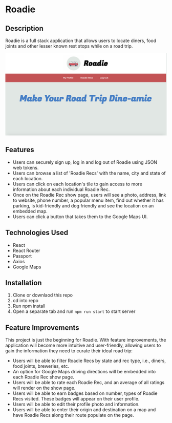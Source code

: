 # Roadie

## Description

Roadie is a full stack application that allows users to locate diners, food joints and other lesser known rest stops while on a road trip. 

![Home Page](./planning/screenshots/homepage.png)

## Features

* Users can securely sign up, log in and log out of Roadie using JSON web tokens.
* Users can browse a list of 'Roadie Recs' with the name, city and state of each location.
* Users can click on each location's tile to gain access to more information about each individual Roadie Rec.
* Once on the Roadie Rec show page, users will see a photo, address, link to website, phone number, a popular menu item, find out whether it has parking, is kid-friendly and dog friendly and see the location on an embedded map.
* Users can click a button that takes them to the Google Maps UI.

## Technologies Used

* React
* React Router
* Passport
* Axios
* Google Maps

## Installation

1. Clone or downlaod this repo
2. cd into repo
3. Run npm install
4. Open a separate tab and run `npm run start` to start server

## Feature Improvements

This project is just the beginning for Roadie. With feature improvements, the application will become more intuitive and user-friendly, allowing users to gain the information they need to curate their ideal road trip:

* Users will be able to filter Roadie Recs by state and rec type, i.e., diners, food joints, breweries, etc.
* An option for Google Maps driving directions will be embedded into each Roadie Rec show page.
* Users will be able to rate each Roadie Rec, and an average of all ratings will render on the show page.
* Users will be able to earn badges based on number, types of Roadie Recs visited. These badges will appear on their user profile.
* Users will be able to edit their profile photo and information.
* Users will be able to enter their origin and destination on a map and have Roadie Recs along their route populate on the page.
